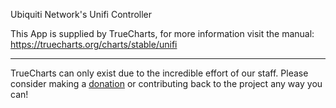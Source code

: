 Ubiquiti Network's Unifi Controller

This App is supplied by TrueCharts, for more information visit the manual: https://truecharts.org/charts/stable/unifi

---

TrueCharts can only exist due to the incredible effort of our staff.
Please consider making a [donation](https://truecharts.org/docs/about/sponsor) or contributing back to the project any way you can!
